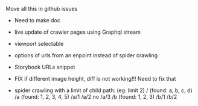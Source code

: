 Move all this in github issues

- Need to make doc
- live update of crawler pages using Graphql stream

- viewport selectable
- options of urls from an enpoint instead of spider crawling
- Storybook URLs snippet

- FIX if different image height, diff is not working!!! Need to fix that

- spider crawling with a limit of child path: (eg: limit 2)
    /     (found: a, b, c, d)
    /a    (found: 1, 2, 3, 4, 5)
    /a/1
    /a/2
    no /a/3
    /b    (found: 1, 2, 3)
    /b/1
    /b/2
